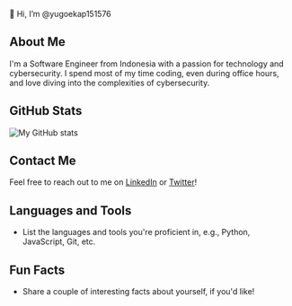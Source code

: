 👋 Hi, I’m @yugoekap151576

## About Me
I'm a Software Engineer from Indonesia with a passion for technology and cybersecurity. I spend most of my time coding, even during office hours, and love diving into the complexities of cybersecurity.

## GitHub Stats
![My GitHub stats](https://github-readme-stats.vercel.app/api?username=yugoekap151576&show_icons=true&theme=radical)

## Contact Me
Feel free to reach out to me on [LinkedIn](https://www.linkedin.com/in/yugoekap151576/) or [Twitter](https://twitter.com/yugoekap151576/)!

## Languages and Tools
- List the languages and tools you're proficient in, e.g., Python, JavaScript, Git, etc.

## Fun Facts
- Share a couple of interesting facts about yourself, if you'd like!
